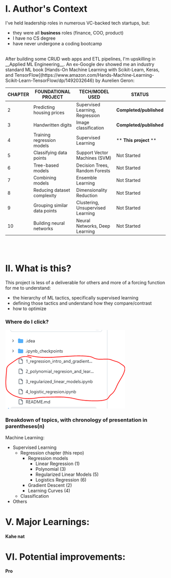 # I. Author's Context
I've held leadership roles in numerous VC-backed tech startups, but:
  - they were all __business__ roles (finance, COO, product)
  - I have no CS degree
  - have never undergone a coding bootcamp
<br>
After building some CRUD web apps and ETL pipelines, I'm upskilling in __Applied ML Engineering__. An ex-Google dev showed me an industry standard ML book [Hands-On Machine Learning with Scikit-Learn, Keras, and TensorFlow](https://www.amazon.com/Hands-Machine-Learning-Scikit-Learn-TensorFlow/dp/1492032646) by Aurelien Geron:

| CHAPTER | FOUNDATIONAL PROJECT         | TECH/MODEL USED                   | STATUS                  |
|---------|------------------------------|-----------------------------------|-------------------------|
| 2       | Predicting housing prices    | Supervised Learning, Regression   | **Completed/published** |
| 3       | Handwritten digits           | Image classification              | **Completed/published**  |
| 4       | Training regression models   | Supervised Learning               | ** **This project** **              |
| 5       | Classifying data points      | Support Vector Machines (SVM)     | Not Started             |
| 6       | Tree-based models            | Decision Trees, Random Forests    | Not Started             |
| 7       | Combining models             | Ensemble Learning                 | Not Started             |
| 8       | Reducing dataset complexity  | Dimensionality Reduction          | Not Started             |
| 9       | Grouping similar data points | Clustering, Unsupervised Learning | Not Started             |
| 10      | Building neural networks     | Neural Networks, Deep Learning    | Not Started             |
<br>
<br>

# II. What is this?
This project is less of a deliverable for others and more of a forcing function for me to understand:
- the hierarchy of ML tactics, specifically supervised learning
- defining those tactics and understand how they compare/contrast
- how to optimize

### Where do I click?

![files_to_click.png](readme_media%2Ffiles_to_click.png)

### Breakdown of topics, with chronology of presentation in parentheses(n)
Machine Learning:
- Supervised Learning
  - Regression chapter (this repo)
    - Regression models
      - Linear Regression (1)
      - Polynomial (3)
      - Regularized Linear Models (5)
      - Logistics Regression (6)
    - Gradient Descent (2)
    - Learning Curves (4)
  - Classification  
- Others




# V. Major Learnings:
#### Kahe nat

# VI. Potential improvements:
#### Pro